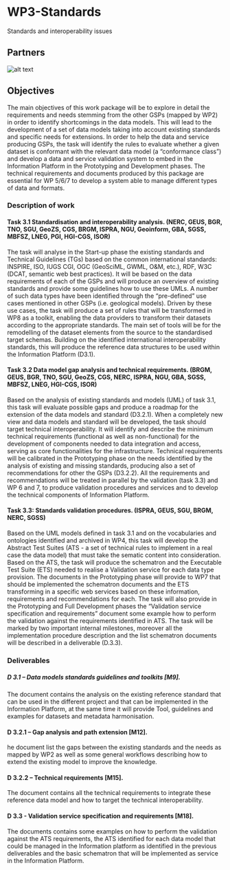 # WP3-Standards
 Standards and interoperability issues

## Partners

![alt text](https://github.com/GeoEra-GIP/WP3-Standards/blob/master/WP3_Partners.PNG "Logo Title Text 1")


## Objectives
The main objectives of this work package will be to explore in detail the requirements and needs stemming from the other GSPs (mapped by WP2) in order to identify shortcomings in the data models. This will lead to the development of a set of data models taking into account existing standards and specific needs for extensions. In order to help the data and service producing GSPs, the task will identify the rules to evaluate whether a given dataset is conformant with the relevant data model (a “conformance class”) and develop a data and service validation system to embed in the Information Platform in the Prototyping and Development phases. The technical requirements and documents produced by this package are essential for WP 5/6/7 to develop a system able to manage different types of data and formats.

### Description of work

#### Task 3.1 Standardisation and interoperability analysis. (NERC, GEUS, BGR, TNO, SGU, GeoZS, CGS, BRGM, ISPRA, NGU, Geoinform, GBA, SGSS, MBFSZ, LNEG, PGI, HGI-CGS, ISOR)
The task will analyse in the Start-up phase the existing standards and Technical Guidelines (TGs) based on the common international standards: INSPIRE, ISO, IUGS CGI, OGC (GeoSciML, GWML, O&M, etc.), RDF, W3C (DCAT, semantic web best practices).
It will be based on the data requirements of each of the GSPs and will produce an overview of existing standards and provide some guidelines how to use these UMLs. A number of such data types have been identified through the “pre-defined” use cases mentioned in other GSPs (i.e. geological models).
Driven by these use cases, the task will produce a set of rules that will be transformed in WP8 as a toolkit, enabling the data providers to transform their datasets according to the appropriate standards. The main set of tools will be for the remodelling of the dataset elements from the source to the standardised target schemas.
Building on the identified international interoperability standards, this will produce the reference data structures to be used within the Information Platform (D3.1).

#### Task 3.2 Data model gap analysis and technical requirements. (BRGM, GEUS, BGR, TNO, SGU, GeoZS, CGS, NERC, ISPRA, NGU, GBA, SGSS, MBFSZ, LNEG, HGI-CGS, ISOR)
Based on the analysis of existing standards and models (UML) of task 3.1, this task will evaluate possible gaps and produce a roadmap for the extension of the data models and standard (D3.2.1). When a completely new view and data models and standard will be developed, the task should target technical interoperability. It will identify and describe the minimum technical requirements (functional as well as non-functional) for the development of components needed to data integration and access, serving as core functionalities for the infrastructure. Technical requirements will be calibrated in the Prototyping phase on the needs identified by the analysis of existing and missing standards, producing also a set of recommendations for other the GSPs (D3.2.2). All the requirements and recommendations will be treated in parallel by the validation (task 3.3) and WP 6 and 7, to produce validation procedures and services and to develop the technical components of Information Platform.

#### Task 3.3: Standards validation procedures. (ISPRA, GEUS, SGU, BRGM, NERC, SGSS) 
Based on the UML models defined in task 3.1 and on the vocabularies and ontologies identified and archived in WP4, this task will develop the Abstract Test Suites (ATS - a set of technical rules to implement in a real case the data model) that must take the sematic content into consideration.
Based on the ATS, the task will produce the schematron and the Executable Test Suite (ETS) needed to realise a Validation service for each data type provision. The documents in the Prototyping phase will provide to WP7 that should be implemented the schematron documents and the ETS transforming in a specific web services based on these information, requirements and recommendations for each.
The task will also provide in the Prototyping and Full Development phases the “Validation service specification and requirements” document some example how to perform the validation against the requirements identified in ATS.
The task will be marked by two important internal milestones, moreover all the implementation procedure description and the list schematron documents will be described in a deliverable (D.3.3).

### Deliverables

##### D 3.1 – Data models standards guidelines and toolkits [M9]. 
The document contains the analysis on the existing reference standard that can be used in the different project and that can be implemented in the Information Platform, at the same time it will provide Tool, guidelines and examples for datasets and metadata harmonisation.

#### D 3.2.1 – Gap  analysis and path extension [M12]. 
he document list the gaps between the existing standards and the needs as mapped by WP2 as well as some general workflows describing how to extend the existing model to improve the knowledge.

#### D 3.2.2 – Technical requirements [M15]. 
The document contains all the technical requirements to integrate these reference data model and how to target the technical interoperability.

#### D 3.3 - Validation service specification and requirements [M18]. 
The documents contains some examples on how to perform the validation against the ATS requirements, the ATS identified for each data model that could be managed in the Information platform as identified in the previous deliverables and the basic schematron that will be implemented as service in the Information Platform.
